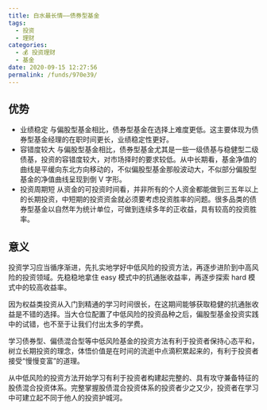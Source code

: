 ```yaml
---
title: 白水最长情——债券型基金
tags: 
  - 投资
  - 理财
categories: 
  - 💰 投资理财
  - 基金
date: 2020-09-15 12:27:56
permalink: /funds/970e39/
---
```

## 优势

- 业绩稳定
与偏股型基金相比，债券型基金在选择上难度更低。这主要体现为债券型基金经理的在职时间更长，业绩稳定性更好。
- 容错度较大
与偏股型基金相比，债券型基金尤其是一些一级债基与稳健型二级债基，投资的容错度较大，对市场择时的要求较低。从中长期看，基金净值的曲线是平缓向东北方向移动的，不似偏股型基金那般波动大，不似部分偏股型基金的净值曲线呈现到倒 V 字形。
- 投资周期短
从资金的可投资时间看，并非所有的个人资金都能做到三五年以上的长期投资，中短期的投资资金就必须要考虑投资胜率的问题。很多品类的债券型基金以自然年为统计单位，可做到连续多年的正收益，具有较高的投资胜率。

## 意义

投资学习应当循序渐进，先扎实地学好中低风险的投资方法，再逐步进阶到中高风险的投资领域。先稳稳地拿住 easy 模式中的抗通胀收益率，再逐步探索 hard 模式中的较高收益率。

因为权益类投资从入门到精通的学习时间很长，在这期间能够获取稳健的抗通胀收益是不错的选择。当大仓位配置了中低风险的投资品种之后，偏股型基金投资实践中的试错，也不至于让我们付出太多的学费。

学习债券型、偏债混合型等中低风险基金的投资方法有利于投资者保持心态平和，树立长期投资的理念，体悟价值是在时间的流逝中点滴积累起来的，有利于投资者接受“慢慢变富”的道理。

从中低风险的投资方法开始学习有利于投资者构建起完整的、具有攻守兼备特征的股债混合投资体系。完整掌握股债混合投资体系的投资者少之又少，投资者在学习中可建立起不同于他人的投资护城河。